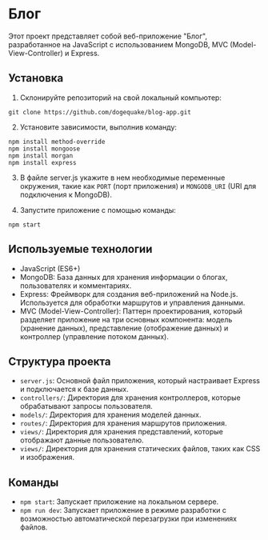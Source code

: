 # Блог 

Этот проект представляет собой веб-приложение "Блог", разработанное на JavaScript с использованием MongoDB, MVC (Model-View-Controller) и Express.

## Установка

1. Склонируйте репозиторий на свой локальный компьютер:

```
git clone https://github.com/dogequake/blog-app.git
```

2. Установите зависимости, выполнив команду:

```
npm install method-override
npm install mongoose
npm install morgan
npm install express
```

3. В файле server.js укажите в нем необходимые переменные окружения, такие как `PORT` (порт приложения) и `MONGODB_URI` (URI для подключения к MongoDB).

4. Запустите приложение с помощью команды:

```
npm start
```

## Используемые технологии

- JavaScript (ES6+)
- MongoDB: База данных для хранения информации о блогах, пользователях и комментариях.
- Express: Фреймворк для создания веб-приложений на Node.js. Используется для обработки маршрутов и управления данными.
- MVC (Model-View-Controller): Паттерн проектирования, который разделяет приложение на три основных компонента: модель (хранение данных), представление (отображение данных) и контроллер (управление потоком данных).

## Структура проекта

- `server.js`: Основной файл приложения, который настраивает Express и подключается к базе данных.
- `controllers/`: Директория для хранения контроллеров, которые обрабатывают запросы пользователя.
- `models/`: Директория для хранения моделей данных.
- `routes/`: Директория для хранения маршрутов приложения.
- `views/`: Директория для хранения представлений, которые отображают данные пользователю.
- `views/`: Директория для хранения статических файлов, таких как CSS и изображения.

## Команды

- `npm start`: Запускает приложение на локальном сервере.
- `npm run dev`: Запускает приложение в режиме разработки с возможностью автоматической перезагрузки при изменениях файлов.
